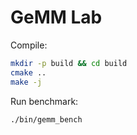 # GeMM Lab

Compile:

```sh
mkdir -p build && cd build
cmake ..
make -j
```

Run benchmark:

```sh
./bin/gemm_bench
```
